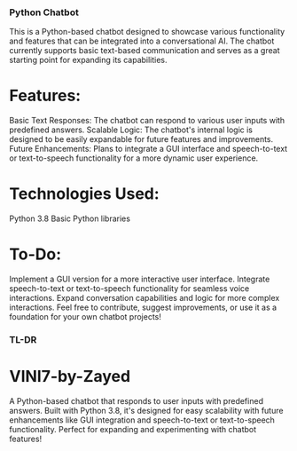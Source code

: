 ### Python Chatbot
This is a Python-based chatbot designed to showcase various functionality and features that can be integrated into a conversational AI. The chatbot currently supports basic text-based communication and serves as a great starting point for expanding its capabilities.

# Features:
Basic Text Responses: The chatbot can respond to various user inputs with predefined answers.
Scalable Logic: The chatbot's internal logic is designed to be easily expandable for future features and improvements.
Future Enhancements: Plans to integrate a GUI interface and speech-to-text or text-to-speech functionality for a more dynamic user experience.

# Technologies Used:
Python 3.8
Basic Python libraries

# To-Do:
Implement a GUI version for a more interactive user interface.
Integrate speech-to-text or text-to-speech functionality for seamless voice interactions.
Expand conversation capabilities and logic for more complex interactions.
Feel free to contribute, suggest improvements, or use it as a foundation for your own chatbot projects!

### TL-DR
# VINI7-by-Zayed
A Python-based chatbot that responds to user inputs with predefined answers. Built with Python 3.8, it's designed for easy scalability with future enhancements like GUI integration and speech-to-text or text-to-speech functionality. Perfect for expanding and experimenting with chatbot features!
